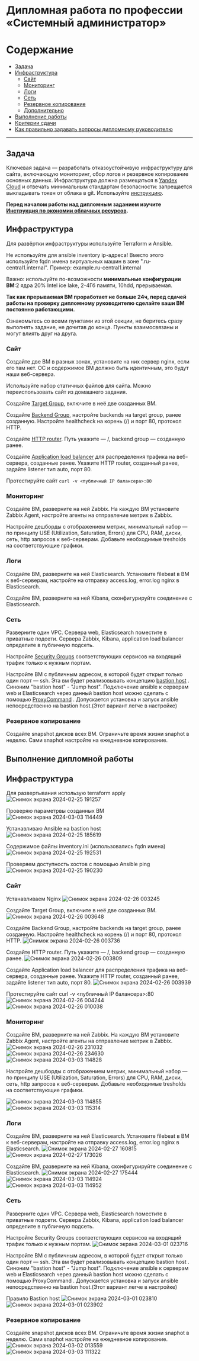 #  Дипломная работа по профессии «Системный администратор»

Содержание
==========
* [Задача](#Задача)
* [Инфраструктура](#Инфраструктура)
    * [Сайт](#Сайт)
    * [Мониторинг](#Мониторинг)
    * [Логи](#Логи)
    * [Сеть](#Сеть)
    * [Резервное копирование](#Резервное-копирование)
    * [Дополнительно](#Дополнительно)
* [Выполнение работы](#Выполнение-работы)
* [Критерии сдачи](#Критерии-сдачи)
* [Как правильно задавать вопросы дипломному руководителю](#Как-правильно-задавать-вопросы-дипломному-руководителю) 

---------

## Задача
Ключевая задача — разработать отказоустойчивую инфраструктуру для сайта, включающую мониторинг, сбор логов и резервное копирование основных данных. Инфраструктура должна размещаться в [Yandex Cloud](https://cloud.yandex.com/) и отвечать минимальным стандартам безопасности: запрещается выкладывать токен от облака в git. Используйте [инструкцию](https://cloud.yandex.ru/docs/tutorials/infrastructure-management/terraform-quickstart#get-credentials).

**Перед началом работы над дипломным заданием изучите [Инструкция по экономии облачных ресурсов](https://github.com/netology-code/devops-materials/blob/master/cloudwork.MD).**

## Инфраструктура
Для развёртки инфраструктуры используйте Terraform и Ansible.  

Не используйте для ansible inventory ip-адреса! Вместо этого используйте fqdn имена виртуальных машин в зоне ".ru-central1.internal". Пример: example.ru-central1.internal  

Важно: используйте по-возможности **минимальные конфигурации ВМ**:2 ядра 20% Intel ice lake, 2-4Гб памяти, 10hdd, прерываемая. 

**Так как прерываемая ВМ проработает не больше 24ч, перед сдачей работы на проверку дипломному руководителю сделайте ваши ВМ постоянно работающими.**

Ознакомьтесь со всеми пунктами из этой секции, не беритесь сразу выполнять задание, не дочитав до конца. Пункты взаимосвязаны и могут влиять друг на друга.

### Сайт
Создайте две ВМ в разных зонах, установите на них сервер nginx, если его там нет. ОС и содержимое ВМ должно быть идентичным, это будут наши веб-сервера.

Используйте набор статичных файлов для сайта. Можно переиспользовать сайт из домашнего задания.

Создайте [Target Group](https://cloud.yandex.com/docs/application-load-balancer/concepts/target-group), включите в неё две созданных ВМ.

Создайте [Backend Group](https://cloud.yandex.com/docs/application-load-balancer/concepts/backend-group), настройте backends на target group, ранее созданную. Настройте healthcheck на корень (/) и порт 80, протокол HTTP.

Создайте [HTTP router](https://cloud.yandex.com/docs/application-load-balancer/concepts/http-router). Путь укажите — /, backend group — созданную ранее.

Создайте [Application load balancer](https://cloud.yandex.com/en/docs/application-load-balancer/) для распределения трафика на веб-сервера, созданные ранее. Укажите HTTP router, созданный ранее, задайте listener тип auto, порт 80.

Протестируйте сайт
`curl -v <публичный IP балансера>:80` 

### Мониторинг
Создайте ВМ, разверните на ней Zabbix. На каждую ВМ установите Zabbix Agent, настройте агенты на отправление метрик в Zabbix. 

Настройте дешборды с отображением метрик, минимальный набор — по принципу USE (Utilization, Saturation, Errors) для CPU, RAM, диски, сеть, http запросов к веб-серверам. Добавьте необходимые tresholds на соответствующие графики.

### Логи
Cоздайте ВМ, разверните на ней Elasticsearch. Установите filebeat в ВМ к веб-серверам, настройте на отправку access.log, error.log nginx в Elasticsearch.

Создайте ВМ, разверните на ней Kibana, сконфигурируйте соединение с Elasticsearch.

### Сеть
Разверните один VPC. Сервера web, Elasticsearch поместите в приватные подсети. Сервера Zabbix, Kibana, application load balancer определите в публичную подсеть.

Настройте [Security Groups](https://cloud.yandex.com/docs/vpc/concepts/security-groups) соответствующих сервисов на входящий трафик только к нужным портам.

Настройте ВМ с публичным адресом, в которой будет открыт только один порт — ssh.  Эта вм будет реализовывать концепцию  [bastion host]( https://cloud.yandex.ru/docs/tutorials/routing/bastion) . Синоним "bastion host" - "Jump host". Подключение  ansible к серверам web и Elasticsearch через данный bastion host можно сделать с помощью  [ProxyCommand](https://docs.ansible.com/ansible/latest/network/user_guide/network_debug_troubleshooting.html#network-delegate-to-vs-proxycommand) . Допускается установка и запуск ansible непосредственно на bastion host.(Этот вариант легче в настройке)

### Резервное копирование
Создайте snapshot дисков всех ВМ. Ограничьте время жизни snaphot в неделю. Сами snaphot настройте на ежедневное копирование.



## Выполнение дипломной работы

## Инфраструктура
Для развертывания использую terraform apply
![Снимок экрана 2024-02-25 191257](https://github.com/rulezzz7373/-/assets/138396672/96a01e72-1ce2-4050-930a-cbf4c98d8974)

Проверяю параметрвы созданных ВМ
![Снимок экрана 2024-03-03 114449](https://github.com/rulezzz7373/-/assets/138396672/9e34dc69-9127-4fd4-9585-1bfd3b08000d)


Устанавливаю Ansible на bastion host
![Снимок экрана 2024-02-25 185619](https://github.com/rulezzz7373/-/assets/138396672/20580db6-e40d-465a-a860-1c95941fe70f)

Содержимое файлы inventory.ini (использовались fqdn имена)
![Снимок экрана 2024-02-25 192531](https://github.com/rulezzz7373/-/assets/138396672/9a3d1582-2dc1-44c5-a162-614d0497c791)

Проверяем доступность хостов с помощью Ansible ping
![Снимок экрана 2024-02-25 190230](https://github.com/rulezzz7373/-/assets/138396672/0101aab1-1c44-467b-ae1f-e28b646826ed)

### Сайт

Устанавливаем Nginx
![Снимок экрана 2024-02-26 003245](https://github.com/rulezzz7373/-/assets/138396672/d669538e-b9cf-43e7-8be2-4c9078c1f14b)

Создайте Target Group, включите в неё две созданных ВМ.
![Снимок экрана 2024-02-26 003648](https://github.com/rulezzz7373/-/assets/138396672/ad85e895-e283-4350-9c6a-ca2449c6aea9)

Создайте Backend Group, настройте backends на target group, ранее созданную. Настройте healthcheck на корень (/) и порт 80, протокол HTTP.
![Снимок экрана 2024-02-26 003736](https://github.com/rulezzz7373/-/assets/138396672/10e05c6b-92eb-4feb-a819-6593426d3ae4)

Создайте HTTP router. Путь укажите — /, backend group — созданную ранее.
![Снимок экрана 2024-02-26 003809](https://github.com/rulezzz7373/-/assets/138396672/fda340ed-79b9-4ce8-8590-d7652a7cbf91)

Создайте Application load balancer для распределения трафика на веб-сервера, созданные ранее. Укажите HTTP router, созданный ранее, задайте listener тип auto, порт 80.
![Снимок экрана 2024-02-26 003939](https://github.com/rulezzz7373/-/assets/138396672/28a11694-e7a7-466f-aab6-fb0ed5987f4b)

Протестируйте сайт curl -v <публичный IP балансера>:80
![Снимок экрана 2024-02-26 004244](https://github.com/rulezzz7373/-/assets/138396672/4a3d3ecc-425a-44bd-8e9c-14a49483b36a)
![Снимок экрана 2024-02-26 010038](https://github.com/rulezzz7373/-/assets/138396672/b03d94e4-60f8-4363-a623-f330597bb0da)


### Мониторинг

Создайте ВМ, разверните на ней Zabbix. На каждую ВМ установите Zabbix Agent, настройте агенты на отправление метрик в Zabbix.
![Снимок экрана 2024-02-26 231032](https://github.com/rulezzz7373/-/assets/138396672/16653ccb-32d6-4150-ab9a-00b53e985957)
![Снимок экрана 2024-02-26 234630](https://github.com/rulezzz7373/-/assets/138396672/85ada485-960e-49ee-ad40-1da1d99f2090)
![Снимок экрана 2024-03-03 114828](https://github.com/rulezzz7373/-/assets/138396672/397dd1cd-5483-4cc5-81f2-c55ba11e1dbf)


Настройте дешборды с отображением метрик, минимальный набор — по принципу USE (Utilization, Saturation, Errors) для CPU, RAM, диски, сеть, http запросов к веб-серверам. Добавьте необходимые tresholds на соответствующие графики.

![Снимок экрана 2024-03-03 114855](https://github.com/rulezzz7373/-/assets/138396672/b1bfa625-0e21-4a7f-b510-564b4d8435e3)
![Снимок экрана 2024-03-03 115314](https://github.com/rulezzz7373/-/assets/138396672/a95eea62-560c-415e-ab3f-5f94f359ded4)


### Логи

Cоздайте ВМ, разверните на ней Elasticsearch. Установите filebeat в ВМ к веб-серверам, настройте на отправку access.log, error.log nginx в Elasticsearch.
![Снимок экрана 2024-02-27 160815](https://github.com/rulezzz7373/-/assets/138396672/3d09e28e-855a-422f-b3d6-cbfa77d106b9)
![Снимок экрана 2024-02-27 173026](https://github.com/rulezzz7373/-/assets/138396672/822fea7d-2766-496d-bda2-d9f4ec3fdfee)

Создайте ВМ, разверните на ней Kibana, сконфигурируйте соединение с Elasticsearch.
![Снимок экрана 2024-02-27 175444](https://github.com/rulezzz7373/-/assets/138396672/a867a78d-3a0b-4a22-89ed-726d25952b25)
![Снимок экрана 2024-03-03 114924](https://github.com/rulezzz7373/-/assets/138396672/6bfc0e0a-7183-4023-ae7c-e42c8fc08e6f)
![Снимок экрана 2024-03-03 114952](https://github.com/rulezzz7373/-/assets/138396672/27b70b5b-c299-4dcf-8abb-346dc21e238f)


### Сеть

Разверните один VPC. Сервера web, Elasticsearch поместите в приватные подсети. Сервера Zabbix, Kibana, application load balancer определите в публичную подсеть.

Настройте Security Groups соответствующих сервисов на входящий трафик только к нужным портам.
![Снимок экрана 2024-03-01 023716](https://github.com/rulezzz7373/-/assets/138396672/971442ee-844d-4934-9839-51648e513097)

Настройте ВМ с публичным адресом, в которой будет открыт только один порт — ssh. Эта вм будет реализовывать концепцию bastion host . Синоним "bastion host" - "Jump host". Подключение ansible к серверам web и Elasticsearch через данный bastion host можно сделать с помощью ProxyCommand . Допускается установка и запуск ansible непосредственно на bastion host.(Этот вариант легче в настройке)

Правило Bastion host
![Снимок экрана 2024-03-01 023810](https://github.com/rulezzz7373/-/assets/138396672/e950bd2d-a920-498d-87fc-5d2b1f7ea178)
![Снимок экрана 2024-03-01 023902](https://github.com/rulezzz7373/-/assets/138396672/33a221f1-70f6-4da5-bea4-c33d4613047b)

### Резервное копирование
Создайте snapshot дисков всех ВМ. Ограничьте время жизни snaphot в неделю. Сами snaphot настройте на ежедневное копирование.
![Снимок экрана 2024-03-02 013559](https://github.com/rulezzz7373/-/assets/138396672/9a7d798e-f0a5-469f-81a9-88683959f91c)
![Снимок экрана 2024-03-03 111322](https://github.com/rulezzz7373/-/assets/138396672/af6f9346-63bc-4c95-950e-73cf1dd3b1e7)






